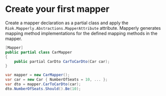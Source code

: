 # Create your first mapper

Create a mapper declaration as a partial class
and apply the `Riok.Mapperly.Abstractions.MapperAttribute` attribute.
Mapperly generates mapping method implementations for the defined mapping methods in the mapper.

```csharp title="Mapper declaration"
[Mapper]
public partial class CarMapper
{
    public partial CarDto CarToCarDto(Car car);
}
```

```csharp title="Mapper usage"
var mapper = new CarMapper();
var car = new Car { NumberOfSeats = 10, ... };
var dto = mapper.CarToCarDto(car);
dto.NumberOfSeats.Should().Be(10);
```
